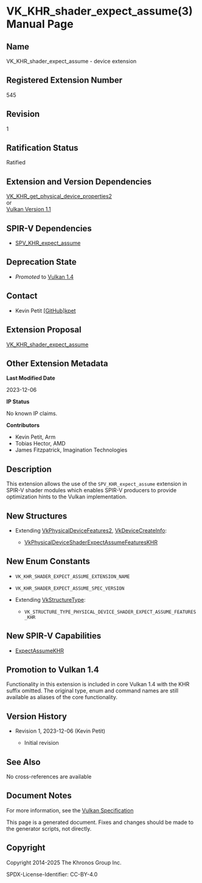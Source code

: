 # VK\_KHR\_shader\_expect\_assume(3) Manual Page

## Name

VK\_KHR\_shader\_expect\_assume - device extension



## [](#_registered_extension_number)Registered Extension Number

545

## [](#_revision)Revision

1

## [](#_ratification_status)Ratification Status

Ratified

## [](#_extension_and_version_dependencies)Extension and Version Dependencies

[VK\_KHR\_get\_physical\_device\_properties2](https://registry.khronos.org/vulkan/specs/latest/man/html/VK_KHR_get_physical_device_properties2.html)  
or  
[Vulkan Version 1.1](#versions-1.1)

## [](#_spir_v_dependencies)SPIR-V Dependencies

- [SPV\_KHR\_expect\_assume](https://github.khronos.org/SPIRV-Registry/extensions/KHR/SPV_KHR_expect_assume.html)

## [](#_deprecation_state)Deprecation State

- *Promoted* to [Vulkan 1.4](https://registry.khronos.org/vulkan/specs/latest/html/vkspec.html#versions-1.4-promotions)

## [](#_contact)Contact

- Kevin Petit [\[GitHub\]kpet](https://github.com/KhronosGroup/Vulkan-Docs/issues/new?body=%5BVK_KHR_shader_expect_assume%5D%20%40kpet%0A%2AHere%20describe%20the%20issue%20or%20question%20you%20have%20about%20the%20VK_KHR_shader_expect_assume%20extension%2A)

## [](#_extension_proposal)Extension Proposal

[VK\_KHR\_shader\_expect\_assume](https://github.com/KhronosGroup/Vulkan-Docs/tree/main/proposals/VK_KHR_shader_expect_assume.adoc)

## [](#_other_extension_metadata)Other Extension Metadata

**Last Modified Date**

2023-12-06

**IP Status**

No known IP claims.

**Contributors**

- Kevin Petit, Arm
- Tobias Hector, AMD
- James Fitzpatrick, Imagination Technologies

## [](#_description)Description

This extension allows the use of the `SPV_KHR_expect_assume` extension in SPIR-V shader modules which enables SPIR-V producers to provide optimization hints to the Vulkan implementation.

## [](#_new_structures)New Structures

- Extending [VkPhysicalDeviceFeatures2](https://registry.khronos.org/vulkan/specs/latest/man/html/VkPhysicalDeviceFeatures2.html), [VkDeviceCreateInfo](https://registry.khronos.org/vulkan/specs/latest/man/html/VkDeviceCreateInfo.html):
  
  - [VkPhysicalDeviceShaderExpectAssumeFeaturesKHR](https://registry.khronos.org/vulkan/specs/latest/man/html/VkPhysicalDeviceShaderExpectAssumeFeaturesKHR.html)

## [](#_new_enum_constants)New Enum Constants

- `VK_KHR_SHADER_EXPECT_ASSUME_EXTENSION_NAME`
- `VK_KHR_SHADER_EXPECT_ASSUME_SPEC_VERSION`
- Extending [VkStructureType](https://registry.khronos.org/vulkan/specs/latest/man/html/VkStructureType.html):
  
  - `VK_STRUCTURE_TYPE_PHYSICAL_DEVICE_SHADER_EXPECT_ASSUME_FEATURES_KHR`

## [](#_new_spir_v_capabilities)New SPIR-V Capabilities

- [ExpectAssumeKHR](https://registry.khronos.org/vulkan/specs/latest/html/vkspec.html#spirvenv-capabilities-table-ExpectAssumeKHR)

## [](#_promotion_to_vulkan_1_4)Promotion to Vulkan 1.4

Functionality in this extension is included in core Vulkan 1.4 with the KHR suffix omitted. The original type, enum and command names are still available as aliases of the core functionality.

## [](#_version_history)Version History

- Revision 1, 2023-12-06 (Kevin Petit)
  
  - Initial revision

## [](#_see_also)See Also

No cross-references are available

## [](#_document_notes)Document Notes

For more information, see the [Vulkan Specification](https://registry.khronos.org/vulkan/specs/latest/html/vkspec.html#VK_KHR_shader_expect_assume)

This page is a generated document. Fixes and changes should be made to the generator scripts, not directly.

## [](#_copyright)Copyright

Copyright 2014-2025 The Khronos Group Inc.

SPDX-License-Identifier: CC-BY-4.0